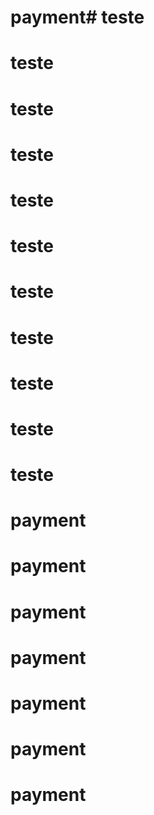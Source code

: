 # payment# teste
# teste
# teste
# teste
# teste
# teste
# teste
# teste
# teste
# teste
# teste
# payment
# payment
# payment
# payment
# payment
# payment
# payment
